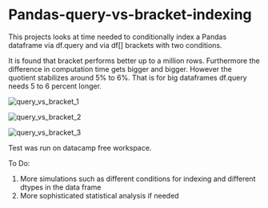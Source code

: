 # Pandas-query-vs-bracket-indexing
This projects looks at time needed to conditionally index a Pandas dataframe via df.query and via df[] brackets with two conditions.

It is found that bracket performs better up to a million rows.
Furthermore the difference in computation time gets bigger and bigger. However the quotient stabilizes around 5% to 6%. That is for big dataframes df.query needs 5 to 6 percent longer.

![query_vs_bracket_1](https://user-images.githubusercontent.com/106337257/214592914-6586931d-34c8-42ba-b2b4-3a5fd49361d5.png)

![query_vs_bracket_2](https://user-images.githubusercontent.com/106337257/214593292-d2fd4b6b-ed99-496f-96f6-a5b806abbd62.png)

![query_vs_bracket_3](https://user-images.githubusercontent.com/106337257/214593300-ff4276e2-e410-48aa-aec0-54b7af34a7fb.png)

Test was run on datacamp free workspace.

To Do:
1. More simulations such as different conditions for indexing and different dtypes in the data frame
2. More sophisticated statistical analysis if needed
